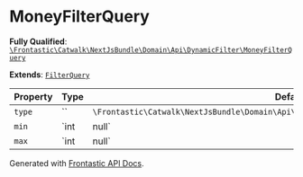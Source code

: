#  MoneyFilterQuery

**Fully Qualified**: [`\Frontastic\Catwalk\NextJsBundle\Domain\Api\DynamicFilter\MoneyFilterQuery`](../../../../../../src/php/NextJsBundle/Domain/Api/DynamicFilter/MoneyFilterQuery.php)

**Extends**: [`FilterQuery`](FilterQuery.md)

Property|Type|Default|Required|Description
--------|----|-------|--------|-----------
`type` | `` | `\Frontastic\Catwalk\NextJsBundle\Domain\Api\DynamicFilter\FilterDefinition::TYPE_MONEY` | - | 
`min` | `int|null` | `null` | - | Range minimum in cents, null for unbounded
`max` | `int|null` | `null` | - | Range maximum in cents, null for unbounded

Generated with [Frontastic API Docs](https://github.com/FrontasticGmbH/apidocs).
